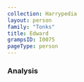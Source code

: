 ```yaml
---
collection: Harrypedia
layout: person
family: "Tonks"
title: Edward
grampsID: I0075
pageType: person
---
```


### Analysis
